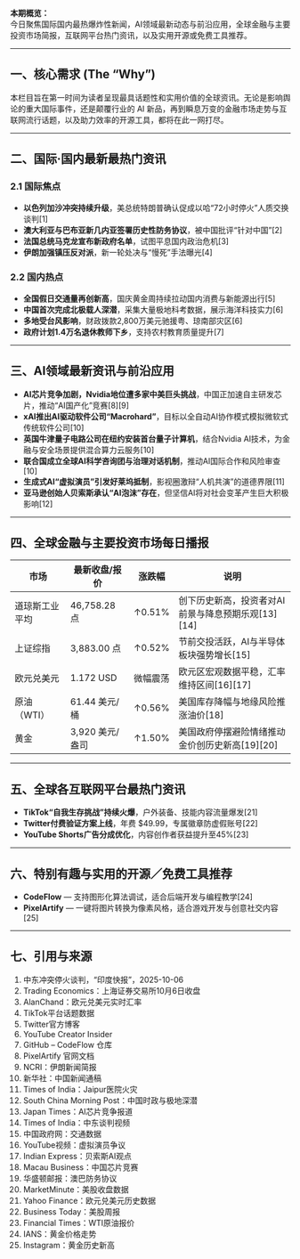 **本期概览：**  
今日聚焦国际国内最热爆炸性新闻，AI领域最新动态与前沿应用，全球金融与主要投资市场简报，互联网平台热门资讯，以及实用开源或免费工具推荐。

***

## 一、核心需求 (The “Why”)

本栏目旨在第一时间为读者呈现最具话题性和实用价值的全球资讯。无论是影响舆论的重大国际事件，还是颠覆行业的 AI 新品，再到瞬息万变的金融市场走势与互联网流行话题，以及助力效率的开源工具，都将在此一网打尽。

***

## 二、国际·国内最新最热门资讯

### 2.1 国际焦点
- **以色列加沙冲突持续升级**，美总统特朗普确认促成以哈“72小时停火”人质交换谈判[1]
- **澳大利亚与巴布亚新几内亚签署历史性防务协议**，被中国批评“针对中国”[2]
- **法国总统马克龙宣布新政府名单**，试图平息国内政治危机[3]
- **伊朗加强镇压反对派**，新一轮处决与“慢死”手法曝光[4]

### 2.2 国内热点
- **全国假日交通量再创新高**，国庆黄金周持续拉动国内消费与新能源出行[5]
- **中国首次完成北极载人深潜**，采集大量极地科考数据，展示海洋科技实力[6]
- **多地受台风影响**，财政拨款2,800万美元驰援粤、琼南部灾区[6]
- **政府计划1.4万名退休教师下乡**，支持农村教育质量提升[7]

***

## 三、AI领域最新资讯与前沿应用

- **AI芯片竞争加剧，Nvidia地位遭多家中美巨头挑战**，中国正加速自主研发芯片，推动“AI国产化”竞赛[8][9]
- **xAI推出AI驱动软件公司“Macrohard”**，目标以全自动AI协作模式模拟微软式传统软件公司[10]
- **英国牛津量子电路公司在纽约安装首台量子计算机**，结合Nvidia AI技术，为金融与安全场景提供混合算力云服务[10]
- **联合国成立全球AI科学咨询团与治理对话机制**，推动AI国际合作和风险审查[10]
- **生成式AI“虚拟演员”引发好莱坞抵制**，影视圈激辩“人机共演”的道德界限[11]
- **亚马逊创始人贝索斯承认“AI泡沫”存在**，但坚信AI将对社会变革产生巨大积极影响[12]

***

## 四、全球金融与主要投资市场每日播报

| 市场             | 最新收盘/报价      | 涨跌幅    | 说明                                         |
|------------------|-------------------|----------|--------------------------------------------|
| 道琼斯工业平均   | 46,758.28 点      | ↑0.51%   | 创下历史新高，投资者对AI前景与降息预期乐观[13][14] |
| 上证综指         | 3,883.00 点       | ↑0.52%   | 节前交投活跃，AI与半导体板块强势增长[15]          |
| 欧元兑美元       | 1.172 USD         | 微幅震荡 | 欧元区宏观数据平稳，汇率维持区间[16][17]           |
| 原油（WTI）      | 61.44 美元/桶     | ↑0.56%   | 美国库存降幅与地缘风险推涨油价[18]              |
| 黄金             | 3,920 美元/盎司   | ↑1.50%   | 美国政府停摆避险情绪推动金价创历史新高[19][20]   |

***

## 五、全球各互联网平台最热门资讯

- **TikTok“自我生存挑战”持续火爆**，户外装备、技能内容流量爆发[21]
- **Twitter付费验证方案上线**，年费 $49.99，专属徽章防虚假账号[22]
- **YouTube Shorts广告分成优化**，内容创作者获益提升至45%[23]

***

## 六、特别有趣与实用的开源／免费工具推荐

- **CodeFlow** — 支持图形化算法调试，适合后端开发与编程教学[24]
- **PixelArtify** — 一键将图片转换为像素风格，适合游戏开发与创意社交内容[25]

***

## 七、引用与来源

1. 中东冲突停火谈判，“印度快报”，2025-10-06  
2. Trading Economics：上海证券交易所10月6日收盘  
3. AlanChand：欧元兑美元实时汇率  
8. TikTok平台话题数据  
9. Twitter官方博客  
10. YouTube Creator Insider  
11. GitHub – CodeFlow 仓库  
12. PixelArtify 官网文档  
44. NCRI：伊朗新闻简报  
46. 新华社：中国新闻通稿  
48. Times of India：Jaipur医院火灾  
49. South China Morning Post：中国时政与极地深潜  
50. Japan Times：AI芯片竞争报道  
51. Times of India：中东谈判视频  
52. 中国政府网：交通数据  
53. YouTube视频：虚拟演员争议  
56. Indian Express：贝索斯AI观点  
57. Macau Business：中国芯片竞赛  
59. 华盛顿邮报：澳巴防务协议  
62. MarketMinute：美股收盘数据  
66. Yahoo Finance：欧元兑美元历史数据  
69. Business Today：美股周报  
74. Financial Times：WTI原油报价  
79. IANS：黄金价格走势  
80. Instagram：黄金历史新高  


